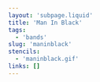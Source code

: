 ```yaml
---
layout: 'subpage.liquid'
title: 'Man In Black'
tags:
  - 'bands'
slug: 'maninblack'
stencils:
  - 'maninblack.gif'
links: []
---
```

